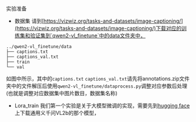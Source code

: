 实验准备
- 数据集
请到[https://vizwiz.org/tasks-and-datasets/image-captioning/](https://vizwiz.org/tasks-and-datasets/image-captioning/)下载对应的训练集和验证集到`qwen2-vl_finetune`中的data文件夹中，
```
../qwen2-vl_finetune/data
├── captions.txt
├── captions_val.txt
├── train
└── val
```
如图中所示，其中的`captions.txt` `captions_val.txt`请先将annotations.zip文件夹中的文件解压后使用`qwen2-vl_finetune/dataprocess.py`调整对应参数后处理
(也就是调整对应数据集中图片数目，数据集名称)

- Lora_train
我们第一个实验是关于大模型微调的实现，需要先到[hugging face](https://hf-mirror.com/Qwen/Qwen2-VL-2B-Instruct)上下载通用义千问VL2b的那个模型，
